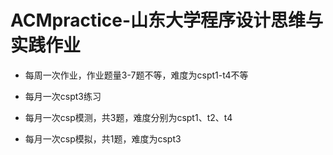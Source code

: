 # ACMpractice-山东大学程序设计思维与实践作业


* 每周一次作业，作业题量3-7题不等，难度为cspt1-t4不等

* 每月一次cspt3练习

* 每月一次csp模测，共3题，难度分别为cspt1、t2、t4

* 每月一次csp模拟，共1题，难度为cspt3

